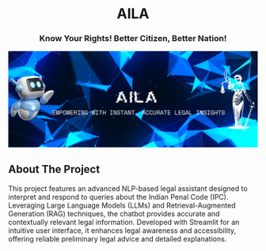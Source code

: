<h1 align="center">AILA</h1>
<h3 align="center">Know Your Rights! Better Citizen, Better Nation!</h1>

<p align="center">
<img src="AILA.jpg" width="700"/>
</p>

## About The Project
This project features an advanced NLP-based legal assistant designed to interpret and respond to queries about the Indian Penal Code (IPC). Leveraging Large Language Models (LLMs) and Retrieval-Augmented Generation (RAG) techniques, the chatbot provides accurate and contextually relevant legal information. Developed with Streamlit for an intuitive user interface, it enhances legal awareness and accessibility, offering reliable preliminary legal advice and detailed explanations.
<br>

